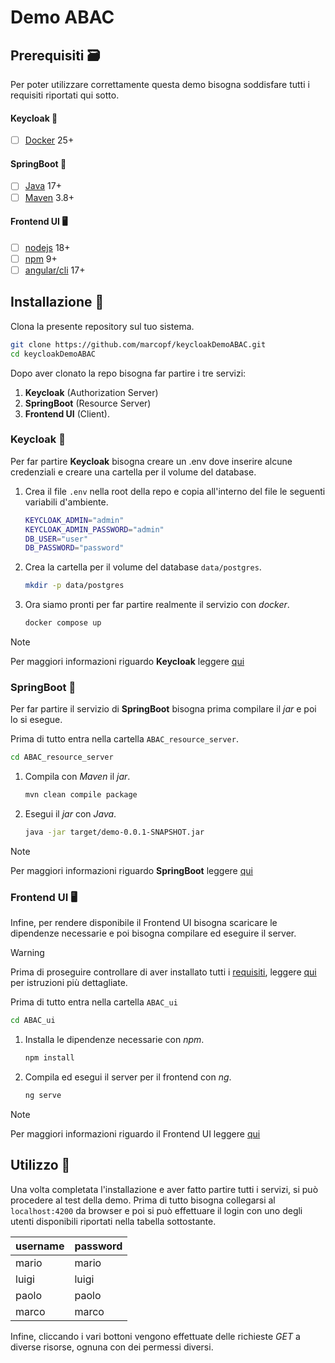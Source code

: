 
# Demo ABAC

## Prerequisiti 🗃️

Per poter utilizzare correttamente questa demo bisogna soddisfare tutti i requisiti riportati qui sotto.

#### Keycloak 🔑

- [ ] [Docker](https://docs.docker.com/get-docker/) 25+

#### SpringBoot :leaves:

- [ ] [Java](https://www.oracle.com/java/technologies/downloads/) 17+
- [ ] [Maven](https://maven.apache.org/download.cgi) 3.8+

#### Frontend UI 🖥️

- [ ] [nodejs](https://nodejs.org/en/download) 18+
- [ ] [npm](https://docs.npmjs.com/downloading-and-installing-node-js-and-npm) 9+
- [ ] [angular/cli](https://angular.io/cli#installing-angular-cli) 17+

## Installazione :construction:

Clona la presente repository sul tuo sistema.

```bash
git clone https://github.com/marcopf/keycloakDemoABAC.git
cd keycloakDemoABAC
```

Dopo aver clonato la repo bisogna far partire i tre servizi:
1. **Keycloak** (Authorization Server)
1. **SpringBoot** (Resource Server)
1. **Frontend UI** (Client).

### Keycloak 🔑

Per far partire **Keycloak** bisogna creare un .env dove inserire alcune credenziali e creare una cartella per il volume del database.

1. Crea il file `.env` nella root della repo e copia all'interno del file le seguenti variabili d'ambiente.

    ```bash
    KEYCLOAK_ADMIN="admin"
    KEYCLOAK_ADMIN_PASSWORD="admin"
    DB_USER="user"
    DB_PASSWORD="password"
    ```

1. Crea la cartella per il volume del database `data/postgres`.

    ```bash
    mkdir -p data/postgres
    ```

1. Ora siamo pronti per far partire realmente il servizio con _docker_.

    ```bash
    docker compose up
    ```

> [!NOTE]
> Per maggiori informazioni riguardo **Keycloak** leggere [qui](keycloak/README.md)

### SpringBoot :leaves:

Per far partire il servizio di **SpringBoot** bisogna prima compilare il _jar_ e poi lo si esegue.

Prima di tutto entra nella cartella `ABAC_resource_server`.

```bash
cd ABAC_resource_server
```

1. Compila con _Maven_ il _jar_.

    ```bash
    mvn clean compile package
    ```

2. Esegui il _jar_ con _Java_.

    ```bash
    java -jar target/demo-0.0.1-SNAPSHOT.jar
    ```

> [!NOTE]
> Per maggiori informazioni riguardo **SpringBoot** leggere [qui](ABAC_resource_server/README.md)

### Frontend UI 🖥️

Infine, per rendere disponibile il Frontend UI bisogna scaricare le dipendenze necessarie e poi bisogna compilare ed eseguire il server.

> [!WARNING]
> Prima di proseguire controllare di aver installato tutti i [requisiti](#prerequisiti), leggere [qui](ABAC_ui/README.md) per istruzioni più dettagliate.

Prima di tutto entra nella cartella `ABAC_ui`
```bash
cd ABAC_ui
```

1. Installa le dipendenze necessarie con _npm_.

    ```bash
    npm install
    ```

1. Compila ed esegui il server per il frontend con _ng_.

    ```bash
    ng serve
    ```

> [!NOTE]
> Per maggiori informazioni riguardo il Frontend UI leggere [qui](ABAC_ui/README.md)



## Utilizzo 🚀

Una volta completata l'installazione e aver fatto partire tutti i servizi, si può procedere al test della demo.
Prima di tutto bisogna collegarsi al `localhost:4200` da browser e poi si può effettuare il login con uno degli utenti disponibili riportati nella tabella sottostante.

| username | password |
| -------- | -------- |
| mario | mario |
| luigi | luigi |
| paolo | paolo |
| marco | marco |

Infine, cliccando i vari bottoni vengono effettuate delle richieste _GET_ a diverse risorse, ognuna con dei permessi diversi.



